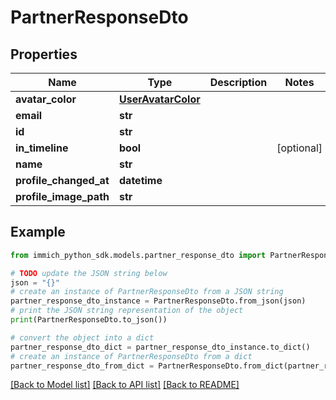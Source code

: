 # PartnerResponseDto


## Properties

Name | Type | Description | Notes
------------ | ------------- | ------------- | -------------
**avatar_color** | [**UserAvatarColor**](UserAvatarColor.md) |  | 
**email** | **str** |  | 
**id** | **str** |  | 
**in_timeline** | **bool** |  | [optional] 
**name** | **str** |  | 
**profile_changed_at** | **datetime** |  | 
**profile_image_path** | **str** |  | 

## Example

```python
from immich_python_sdk.models.partner_response_dto import PartnerResponseDto

# TODO update the JSON string below
json = "{}"
# create an instance of PartnerResponseDto from a JSON string
partner_response_dto_instance = PartnerResponseDto.from_json(json)
# print the JSON string representation of the object
print(PartnerResponseDto.to_json())

# convert the object into a dict
partner_response_dto_dict = partner_response_dto_instance.to_dict()
# create an instance of PartnerResponseDto from a dict
partner_response_dto_from_dict = PartnerResponseDto.from_dict(partner_response_dto_dict)
```
[[Back to Model list]](../README.md#documentation-for-models) [[Back to API list]](../README.md#documentation-for-api-endpoints) [[Back to README]](../README.md)


